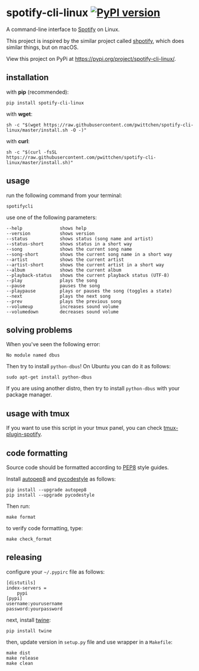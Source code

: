 # spotify-cli-linux [![PyPI version](https://badge.fury.io/py/spotify-cli-linux.svg)](https://pypi.python.org/pypi/spotify-cli-linux/)
A command-line interface to [Spotify](https://www.spotify.com/) on Linux.

This project is inspired by the similar project called [shpotify](https://github.com/hnarayanan/shpotify), which does similar things, but on macOS.

View this project on PyPi at https://pypi.org/project/spotify-cli-linux/.

installation
------------

with **pip** (recommended):

```
pip install spotify-cli-linux
```

with **wget**:
```
sh -c "$(wget https://raw.githubusercontent.com/pwittchen/spotify-cli-linux/master/install.sh -O -)"
```

with **curl**:
```
sh -c "$(curl -fsSL https://raw.githubusercontent.com/pwittchen/spotify-cli-linux/master/install.sh)"
```

usage
-----

run the following command from your terminal:

```
spotifycli
```

use one of the following parameters:

```
--help              shows help
--version           shows version
--status            shows status (song name and artist)
--status-short      shows status in a short way
--song              shows the current song name
--song-short        shows the current song name in a short way
--artist            shows the current artist
--artist-short      shows the current artist in a short way
--album             shows the current album
--playback-status   shows the current playback status (UTF-8)
--play              plays the song
--pause             pauses the song
--playpause         plays or pauses the song (toggles a state)
--next              plays the next song
--prev              plays the previous song
--volumeup          increases sound volume
--volumedown        decreases sound volume
```

solving problems
----------------

When you've seen the following error:

```
No module named dbus
```

Then try to install `python-dbus`! On Ubuntu you can do it as follows:

```
sudo apt-get install python-dbus
```

If you are using another distro, then try to install `python-dbus` with your package manager.

usage with tmux
---------------

If you want to use this script in your tmux panel, you can check [tmux-plugin-spotify](https://github.com/pwittchen/tmux-plugin-spotify).

code formatting
---------------

Source code should be formatted according to [PEP8](https://www.python.org/dev/peps/pep-0008/) style guides.

Install [autopep8](https://github.com/hhatto/autopep8) and [pycodestyle](https://github.com/PyCQA/pycodestyle) as follows:

```
pip install --upgrade autopep8
pip install --upgrade pycodestyle
```

Then run:

```
make format
```

to verify code formatting, type:

```
make check_format
```

releasing
---------

configure your `~/.pypirc` file as follows:

```
[distutils]
index-servers =
    pypi
[pypi]
username:yourusername
password:yourpassword
```

next, install [twine](https://github.com/pypa/twine):

```
pip install twine
```

then, update version in `setup.py` file and use wrapper in a `Makefile`:

```
make dist
make release
make clean
```

